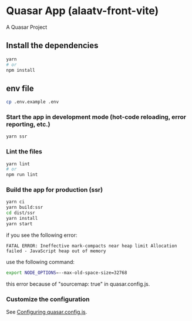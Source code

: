 # Quasar App (alaatv-front-vite)

A Quasar Project

## Install the dependencies
```bash
yarn
# or
npm install
```

## env file
```bash
cp .env.example .env
```

### Start the app in development mode (hot-code reloading, error reporting, etc.)
```bash
yarn ssr
```


### Lint the files
```bash
yarn lint
# or
npm run lint
```



### Build the app for production (ssr)
```bash
yarn ci
yarn build:ssr
cd dist/ssr
yarn install
yarn start
```

if you see the following error:
```text
FATAL ERROR: Ineffective mark-compacts near heap limit Allocation failed - JavaScript heap out of memory
```
use the following command:
```bash
export NODE_OPTIONS=--max-old-space-size=32768
```
this error because of "sourcemap: true" in quasar.config.js.

### Customize the configuration
See [Configuring quasar.config.js](https://v2.quasar.dev/quasar-cli-vite/quasar-config-js).

